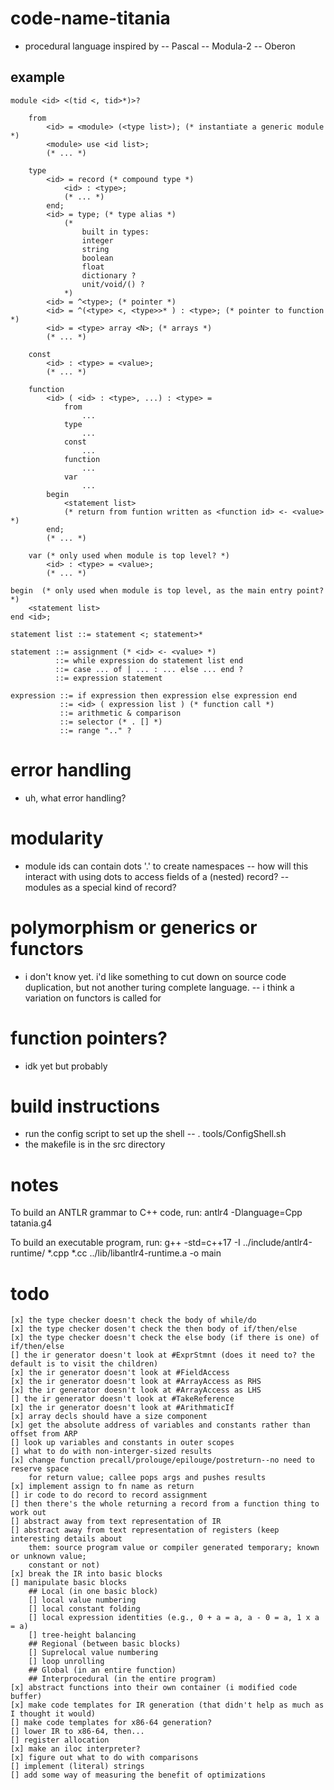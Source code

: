# code-name-titania
- procedural language inspired by 
-- Pascal
-- Modula-2
-- Oberon

## example

    module <id> <(tid <, tid>*)>?
        
        from 
            <id> = <module> (<type list>); (* instantiate a generic module *)
            <module> use <id list>;
            (* ... *)

        type
            <id> = record (* compound type *)
                <id> : <type>;
                (* ... *)
            end;
            <id> = type; (* type alias *)
                (* 
                    built in types:
                    integer
                    string
                    boolean
                    float
                    dictionary ?
                    unit/void/() ?
                *)
            <id> = ^<type>; (* pointer *)
            <id> = ^(<type> <, <type>>* ) : <type>; (* pointer to function *)
            <id> = <type> array <N>; (* arrays *)
            (* ... *)
    
        const
            <id> : <type> = <value>;
            (* ... *)
    
        function
            <id> ( <id> : <type>, ...) : <type> =
                from
                    ...
                type
                    ...
                const
                    ...
                function
                    ...
                var
                    ...
            begin
                <statement list>
                (* return from funtion written as <function id> <- <value> *)
            end;
            (* ... *)
    
        var (* only used when module is top level? *)
            <id> : <type> = <value>;
            (* ... *)
    
    begin  (* only used when module is top level, as the main entry point? *)
        <statement list>
    end <id>;

    statement list ::= statement <; statement>*

    statement ::= assignment (* <id> <- <value> *)
              ::= while expression do statement list end
              ::= case ... of | ... : ... else ... end ?
              ::= expression statement

    expression ::= if expression then expression else expression end
               ::= <id> ( expression list ) (* function call *)
               ::= arithmetic & comparison
               ::= selector (* . [] *) 
               ::= range ".." ?

# error handling
- uh, what error handling?

# modularity
- module ids can contain dots '.' to create namespaces
-- how will this interact with using dots to access fields of a (nested) record?
-- modules as a special kind of record?

# polymorphism or generics or functors
- i don't know yet.  i'd like something to cut down on source code duplication, but not
another turing complete language.
-- i think a variation on functors is called for

# function pointers?
- idk yet but probably

# build instructions
- run the config script to set up the shell
-- . tools/ConfigShell.sh
- the makefile is in the src directory

# notes
To build an ANTLR grammar to C++ code, run:
   antlr4 -Dlanguage=Cpp tatania.g4

To build an executable program, run:
    g++ -std=c++17 -I ../include/antlr4-runtime/ \*.cpp \*.cc ../lib/libantlr4-runtime.a -o main

# todo
    [x] the type checker doesn't check the body of while/do
    [x] the type checker dosen't check the then body of if/then/else
    [x] the type checker doesn't check the else body (if there is one) of if/then/else
    [] the ir generator doesn't look at #ExprStmnt (does it need to? the default is to visit the children)
    [x] the ir generator doesn't look at #FieldAccess
    [x] the ir generator doesn't look at #ArrayAccess as RHS
    [x] the ir generator doesn't look at #ArrayAccess as LHS
    [] the ir generator doesn't look at #TakeReference
    [x] the ir generator doesn't look at #ArithmaticIf
    [x] array decls should have a size component
    [x] get the absolute address of variables and constants rather than offset from ARP
    [] look up variables and constants in outer scopes
    [] what to do with non-interger-sized results
    [x] change function precall/prolouge/epilouge/postreturn--no need to reserve space
        for return value; callee pops args and pushes results
    [x] implement assign to fn name as return
    [] ir code to do record to record assignment
    [] then there's the whole returning a record from a function thing to work out
    [] abstract away from text representation of IR
    [] abstract away from text representation of registers (keep interesting details about
        them: source program value or compiler generated temporary; known or unknown value;
        constant or not)
    [x] break the IR into basic blocks
    [] manipulate basic blocks
        ## Local (in one basic block)
        [] local value numbering
        [] local constant folding
        [] local expression identities (e.g., 0 + a = a, a - 0 = a, 1 x a = a)
        [] tree-height balancing
        ## Regional (between basic blocks)
        [] Suprelocal value numbering
        [] loop unrolling
        ## Global (in an entire function)
        ## Interprocedural (in the entire program)
    [x] abstract functions into their own container (i modified code buffer)
    [x] make code templates for IR generation (that didn't help as much as I thought it would)
    [] make code templates for x86-64 generation?
    [] lower IR to x86-64, then...
    [] register allocation
    [x] make an iloc interpreter?
    [x] figure out what to do with comparisons
    [] implement (literal) strings
    [] add some way of measuring the benefit of optimizations